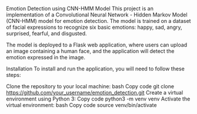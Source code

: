Emotion Detection using CNN-HMM Model
This project is an implementation of a Convolutional Neural Network - Hidden Markov Model (CNN-HMM) model for emotion detection. The model is trained on a dataset of facial expressions to recognize six basic emotions: happy, sad, angry, surprised, fearful, and disgusted.

The model is deployed to a Flask web application, where users can upload an image containing a human face, and the application will detect the emotion expressed in the image.

Installation
To install and run the application, you will need to follow these steps:

Clone the repository to your local machine:
bash
Copy code
git clone https://github.com/your_username/emotion_detection.git
Create a virtual environment using Python 3:
Copy code
python3 -m venv venv
Activate the virtual environment:
bash
Copy code
source venv/bin/activate
